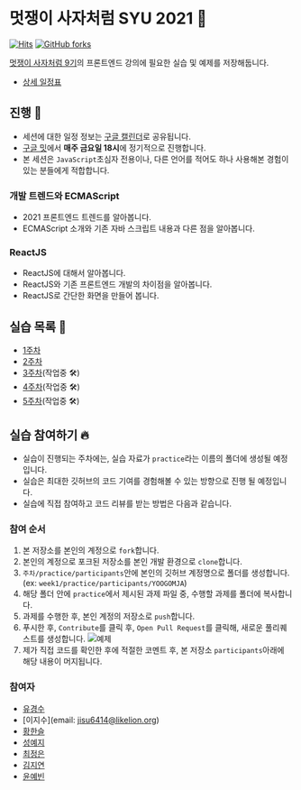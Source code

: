 # 멋쟁이 사자처럼 SYU 2021 🦁

[![Hits](https://hits.seeyoufarm.com/api/count/incr/badge.svg?url=https%3A%2F%2Fgithub.com%2FYOOGOMJA%2Fsyu-likelion-2021&count_bg=%2379C83D&title_bg=%23555555&icon=&icon_color=%23E7E7E7&title=hits&edge_flat=false)](https://hits.seeyoufarm.com)
[![GitHub forks](https://img.shields.io/github/forks/YOOGOMJA/syu-likelion-2021)](https://github.com/YOOGOMJA/syu-likelion-2021/network)

[멋쟁이 사자처럼 9기](https://github.com/SYULION9TH)의 프론트엔드 강의에 필요한 실습 및 예제를 저장해둡니다.

- [상세 일정표](https://ambiguous-lemongrass-fb3.notion.site/9-2-dc507870f0604b4093bde7144a2eef0b)

## 진행 🚨

- 세션에 대한 일정 정보는 [구글 캘린더](https://calendar.google.com/calendar/u/0?cid=Y19jN2tuZThnNHFkaWoyZ3MyZWE0MWZpamZlb0Bncm91cC5jYWxlbmRhci5nb29nbGUuY29t)로 공유됩니다.
- [구글 밋](http://meet.google.com/kgw-ytzi-rrs)에서 **매주 금요일 18시**에 정기적으로 진행합니다.
- 본 세션은 `JavaScript`초심자 전용이나, 다른 언어를 적어도 하나 사용해본 경험이 있는 분들에게 적합합니다.

### 개발 트렌드와 ECMAScript

- 2021 프론트엔드 트렌드를 알아봅니다.
- ECMAScript 소개와 기존 자바 스크립트 내용과 다른 점을 알아봅니다.

### ReactJS

- ReactJS에 대해서 알아봅니다.
- ReactJS와 기존 프론트엔드 개발의 차이점을 알아봅니다.
- ReactJS로 간단한 화면을 만들어 봅니다.

## 실습 목록 🎁

- [1주차](https://github.com/YOOGOMJA/syu-likelion-2021-front/tree/master/week1)
- [2주차](https://github.com/YOOGOMJA/syu-likelion-2021-front/tree/master/week2)
- [3주차](https://github.com/YOOGOMJA/syu-likelion-2021-front/tree/master/week3)(작업중 🛠)
- [4주차](https://github.com/YOOGOMJA/syu-likelion-2021-front/tree/master/week4)(작업중 🛠)
- [5주차](https://github.com/YOOGOMJA/syu-likelion-2021-front/tree/master/week5)(작업중 🛠)

## 실습 참여하기 🔥

- 실습이 진행되는 주차에는, 실습 자료가 `practice`라는 이름의 폴더에 생성될 예정입니다.
- 실습은 최대한 깃허브의 코드 기여를 경험해볼 수 있는 방향으로 진행 될 예정입니다.
- 실습에 직접 참여하고 코드 리뷰를 받는 방법은 다음과 같습니다.

### 참여 순서

1. 본 저장소를 본인의 계정으로 `fork`합니다.
2. 본인의 계정으로 포크된 저장소를 본인 개발 환경으로 `clone`합니다.
3. `주차/practice/participants`안에 본인의 깃허브 계정명으로 폴더를 생성합니다. (ex: `week1/practice/participants/YOOGOMJA`)
4. 해당 폴더 안에 `practice`에서 제시된 과제 파일 중, 수행할 과제를 폴더에 복사합니다.
5. 과제를 수행한 후, 본인 계정의 저장소로 `push`합니다.
6. 푸시한 후, `Contribute`를 클릭 후, `Open Pull Request`를 클릭해, 새로운 풀리퀘스트를 생성합니다.
   ![예제](https://user-images.githubusercontent.com/15305733/130645298-b618df07-555b-4aad-9076-2aa898663c63.png)
7. 제가 직접 코드를 확인한 후에 적절한 코멘트 후, 본 저장소 `participants`아래에 해당 내용이 머지됩니다.

### 참여자 

- [유경수](mailto:dev.yoogomja@gmail.com)
- [이지수](email: jisu6414@likelion.org)
- [황한슬](rogitun@gmail.com)
- [성예지](mailto:098dpwl@gmail.com)
- [최정은](mailto:renee8369@naver.com)
- [김지연](jy_0327@gmail.com)
- [윤예빈](yoonye128@gmail.com)


